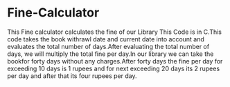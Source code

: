 # Fine-Calculator
This Fine calculator calculates the fine of our Library
This Code is in C.This code takes the book withrawl date and current date into account and evaluates the total number of days.After evaluating the total number of days, we will multiply the total fine per day.In our library we can take the bookfor forty days without any charges.After forty days the fine per day for exceeding 10 days is 1 rupees and for next exceeding 20 days its 2 rupees per day and after that its four rupees per day. 
